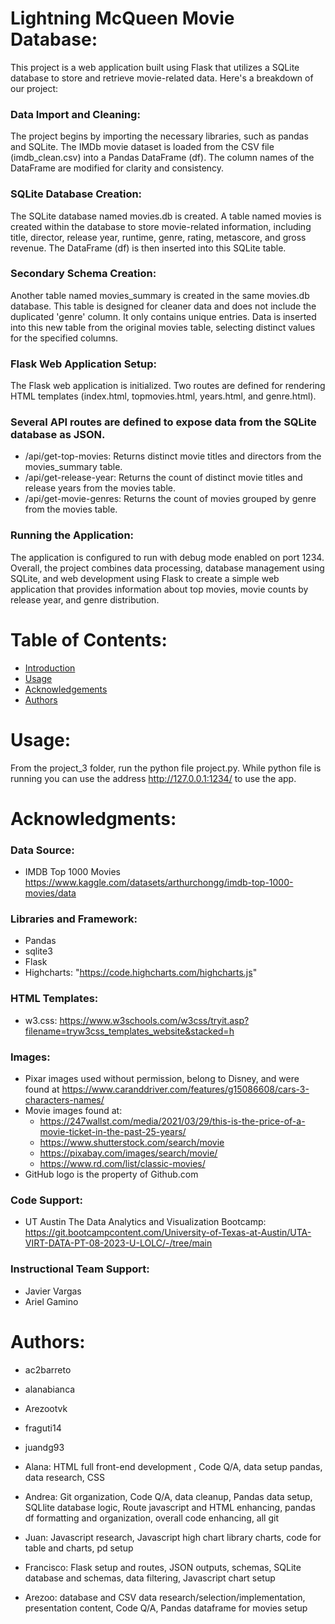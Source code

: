 # Lightning McQueen Movie Database:
This project is a web application built using Flask that utilizes a SQLite database to store and retrieve movie-related data. Here's a breakdown of our project:

### Data Import and Cleaning:
The project begins by importing the necessary libraries, such as pandas and SQLite.
The IMDb movie dataset is loaded from the CSV file (imdb_clean.csv) into a Pandas DataFrame (df).
The column names of the DataFrame are modified for clarity and consistency.
### SQLite Database Creation:
The SQLite database named movies.db is created.
A table named movies is created within the database to store movie-related information, including title, director, release year, runtime, genre, rating, metascore, and gross revenue.
The DataFrame (df) is then inserted into this SQLite table.
### Secondary Schema Creation:
Another table named movies_summary is created in the same movies.db database.
This table is designed for cleaner data and does not include the duplicated 'genre' column. It only contains unique entries.
Data is inserted into this new table from the original movies table, selecting distinct values for the specified columns.
### Flask Web Application Setup:
The Flask web application is initialized.
Two routes are defined for rendering HTML templates (index.html, topmovies.html, years.html, and genre.html).
### Several API routes are defined to expose data from the SQLite database as JSON.
- /api/get-top-movies: Returns distinct movie titles and directors from the movies_summary table.
- /api/get-release-year: Returns the count of distinct movie titles and release years from the movies table.
- /api/get-movie-genres: Returns the count of movies grouped by genre from the movies table.
### Running the Application:
The application is configured to run with debug mode enabled on port 1234.
Overall, the project combines data processing, database management using SQLite, and web development using Flask to create a simple web application that provides information about top movies, movie counts by release year, and genre distribution.

# Table of Contents:
- [Introduction](#introduction)
- [Usage](#usage)
- [Acknowledgements](#acknowledgemnets)
- [Authors](#authors)

# Usage:<a name="usage"></a>
From the project_3 folder, run the python file project.py. While python file is running you can use the address http://127.0.0.1:1234/ to use the app. 

# Acknowledgments:<a name="acknowledgemnets"></a>
### Data Source: 
- IMDB Top 1000 Movies https://www.kaggle.com/datasets/arthurchongg/imdb-top-1000-movies/data
### Libraries and Framework:
- Pandas
- sqlite3
- Flask
- Highcharts: "https://code.highcharts.com/highcharts.js"
### HTML Templates:
- w3.css: https://www.w3schools.com/w3css/tryit.asp?filename=tryw3css_templates_website&stacked=h
### Images:
- Pixar images used without permission, belong to Disney, and were found at https://www.caranddriver.com/features/g15086608/cars-3-characters-names/
- Movie images found at:
    - https://247wallst.com/media/2021/03/29/this-is-the-price-of-a-movie-ticket-in-the-past-25-years/
    - https://www.shutterstock.com/search/movie
    - https://pixabay.com/images/search/movie/
    - https://www.rd.com/list/classic-movies/
- GitHub logo is the property of Github.com 
### Code Support:
- UT Austin The Data Analytics and Visualization Bootcamp: https://git.bootcampcontent.com/University-of-Texas-at-Austin/UTA-VIRT-DATA-PT-08-2023-U-LOLC/-/tree/main
### Instructional Team Support:
- Javier Vargas
- Ariel Gamino
# Authors:<a name="authors"></a>
- ac2barreto
- alanabianca 
- Arezootvk 
- fraguti14
- juandg93


- Alana: HTML full front-end development , Code Q/A, data setup pandas, data research, CSS
- Andrea: Git organization, Code Q/A, data cleanup, Pandas data setup, SQLlite database logic, Route javascript and HTML enhancing, pandas df formatting and organization, overall code enhancing, all git
- Juan: Javascript research, Javascript high chart library charts, code for table and charts, pd setup
- Francisco: Flask setup and routes, JSON outputs, schemas, SQLite database and schemas, data filtering, Javascript chart setup
- Arezoo: database and CSV data research/selection/implementation, presentation content, Code Q/A, Pandas dataframe for movies setup
